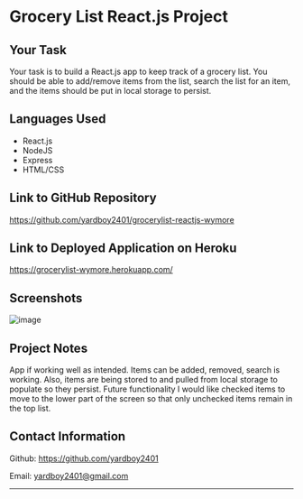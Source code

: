 # Grocery List React.js Project

## Your Task

Your task is to build a React.js app to keep track of a grocery list. You should be able to add/remove items from the list, search the list for an item, and the items should be put in local storage to persist. 

## Languages Used

- React.js
- NodeJS
- Express
- HTML/CSS

## Link to GitHub Repository

https://github.com/yardboy2401/grocerylist-reactjs-wymore

## Link to Deployed Application on Heroku

https://grocerylist-wymore.herokuapp.com/

## Screenshots

![image](https://user-images.githubusercontent.com/85953688/174197251-f4835afa-a687-42d9-a567-f943cdb4a4bc.png)


## Project Notes

App if working well as intended. Items can be added, removed, search is working. Also, items are being stored to and pulled from local storage to populate so they persist. Future functionality I would like checked items to move to the lower part of the screen so that only unchecked items remain in the top list.

## Contact Information

Github: https://github.com/yardboy2401

Email: yardboy2401@gmail.com

- - - -

